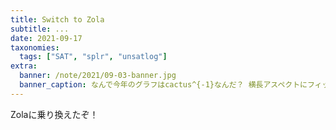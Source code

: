 ```yaml
---
title: Switch to Zola
subtitle: ...
date: 2021-09-17
taxonomies:
  tags: ["SAT", "splr", "unsatlog"]
extra:
  banner: /note/2021/09-03-banner.jpg
  banner_caption: なんで今年のグラフはcactus^{-1}なんだ？ 横長アスペクトにフィットするから、だろうか。
---
```

Zolaに乗り換えたぞ！
